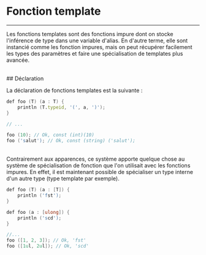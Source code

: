 # Fonction template
<hr>

Les fonctions templates sont des fonctions impure dont on stocke l'inférence de type dans une variable d'alias.
En d'autre terme, elle sont instancié comme les fonction impures, mais on peut récupérer facilement les types des paramètres et faire une spécialisation de templates plus avancée.

<br>
## Déclaration

La déclaration de fonctions templates est la suivante :
```D
def foo (T) (a : T) {
	println (T.typeid, '(', a, ')');
}

// ...

foo (10); // Ok, const (int)(10)
foo ('salut'); // Ok, const (string) ('salut');
```
<br>
Contrairement aux apparences, ce système apporte quelque chose au système de spécialisation de fonction que l'on utilisait avec les fonctions impures.
En effet, il est maintenant possible de spécialiser un type interne d'un autre type (type template par exemple).
<br>

```D
def foo (T) (a : [T]) {
	println ('fst');
}

def foo (a : [ulong]) {
	println ('scd');
}

//...
foo ([1, 2, 3]); // Ok, 'fst'
foo ([1ul, 2ul]); // Ok, 'scd'

```
